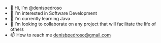 - 👋 Hi, I’m @denispedroso
- 👀 I’m interested in Software Development
- 🌱 I’m currently learning Java
- 💞️ I’m looking to collaborate on any project that will facilitate the life of others
- 📫 How to reach me denisbpedroso@gmail.com

<!---
denispedroso/denispedroso is a ✨ special ✨ repository because its `README.md` (this file) appears on your GitHub profile.
You can click the Preview link to take a look at your changes.
--->
